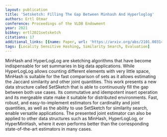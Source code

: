 ```yaml
---
layout: publication
title: 'Setsketch: Filling The Gap Between Minhash And Hyperloglog'
authors: Ertl Otmar
conference: Proceedings of the VLDB Endowment
year: 2021
bibkey: ertl2021setsketch
citations: 17
additional_links: [{name: Paper, url: 'https://arxiv.org/abs/2101.00314'}]
tags: [Locality Sensitive Hashing, Similarity Search, Evaluation]
---
```

MinHash and HyperLogLog are sketching algorithms that have become
indispensable for set summaries in big data applications. While HyperLogLog
allows counting different elements with very little space, MinHash is suitable
for the fast comparison of sets as it allows estimating the Jaccard similarity
and other joint quantities. This work presents a new data structure called
SetSketch that is able to continuously fill the gap between both use cases. Its
commutative and idempotent insert operation and its mergeable state make it
suitable for distributed environments. Fast, robust, and easy-to-implement
estimators for cardinality and joint quantities, as well as the ability to use
SetSketch for similarity search, enable versatile applications. The presented
joint estimator can also be applied to other data structures such as MinHash,
HyperLogLog, or HyperMinHash, where it even performs better than the
corresponding state-of-the-art estimators in many cases.